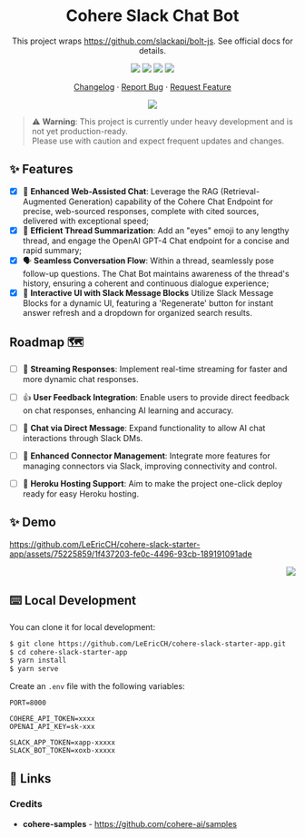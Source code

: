 <div align="center"><a name="readme-top"></a>

<h1>Cohere Slack Chat Bot</h1>

This project wraps https://github.com/slackapi/bolt-js. See official docs for details.

[![][github-contributors-shield]][github-contributors-link]
[![][github-forks-shield]][github-forks-link]
[![][github-stars-shield]][github-stars-link]
[![][github-issues-shield]][github-issues-link]

[Changelog](./CHANGELOG.md) · [Report Bug][github-issues-link] · [Request Feature][github-issues-link]

![](https://raw.githubusercontent.com/andreasbm/readme/master/assets/lines/rainbow.png)

</div>

> :warning: **Warning**: This project is currently under heavy development and is not yet production-ready. <br>Please use with caution and expect frequent updates and changes.


## ✨ Features

- [x] 💨 **Enhanced Web-Assisted Chat**: Leverage the RAG (Retrieval-Augmented Generation) capability of the Cohere Chat Endpoint for precise, web-sourced responses, complete with cited sources, delivered with exceptional speed;
- [x] 💎 **Efficient Thread Summarization**: Add an "eyes" emoji to any lengthy thread, and engage the OpenAI GPT-4 Chat endpoint for a concise and rapid summary;
- [x] 🗣️ **Seamless Conversation Flow**: Within a thread, seamlessly pose follow-up questions. The Chat Bot maintains awareness of the thread's history, ensuring a coherent and continuous dialogue experience;
- [x] 🌟 **Interactive UI with Slack Message Blocks** Utilize Slack Message Blocks for a dynamic UI, featuring a 'Regenerate' button for instant answer refresh and a dropdown for organized search results.

## Roadmap :world_map:

- [ ] 📡 **Streaming Responses**: Implement real-time streaming for faster and more dynamic chat responses.
- [ ] 👍 **User Feedback Integration**: Enable users to provide direct feedback on chat responses, enhancing AI learning and accuracy.
- [ ] 💬 **Chat via Direct Message**: Expand functionality to allow AI chat interactions through Slack DMs.
- [ ] 🔗 **Enhanced Connector Management**: Integrate more features for managing connectors via Slack, improving connectivity and control.
- [ ] 🚀 **Heroku Hosting Support**: Aim to make the project one-click deploy ready for easy Heroku hosting.


## ✨ Demo
https://github.com/LeEricCH/cohere-slack-starter-app/assets/75225859/1f437203-fe0c-4496-93cb-189191091ade


<div align="right">

[![][back-to-top]](#readme-top)

</div>

## ⌨️ Local Development
You can clone it for local development:

```bash
$ git clone https://github.com/LeEricCH/cohere-slack-starter-app.git
$ cd cohere-slack-starter-app
$ yarn install
$ yarn serve
```

Create an `.env` file with the following variables:
```
PORT=8000

COHERE_API_TOKEN=xxxx
OPENAI_API_KEY=sk-xxx

SLACK_APP_TOKEN=xapp-xxxxx
SLACK_BOT_TOKEN=xoxb-xxxxx
```

[back-to-top]: https://img.shields.io/badge/-BACK_TO_TOP-black?style=flat-square

## 🔗 Links
### Credits

- **cohere-samples** - <https://github.com/cohere-ai/samples>


[github-release-shield]: https://img.shields.io/github/v/release/LeEricCH/cohere-slack-starter-app?color=369eff&labelColor=black&logo=github&style=flat-square
[github-release-link]: https://github.com/LeEricCH/cohere-slack-starter-app/releases
[github-releasedate-shield]: https://img.shields.io/github/release-date/LeEricCH/cohere-slack-starter-app?labelColor=black&style=flat-square
[github-releasedate-link]: https://github.com/LeEricCH/cohere-slack-starter-app/releases
[github-contributors-shield]: https://img.shields.io/github/contributors/LeEricCH/cohere-slack-starter-app?color=c4f042&labelColor=black&style=flat-square
[github-contributors-link]: https://github.com/LeEricCH/cohere-slack-starter-app/graphs/contributors
[github-forks-shield]: https://img.shields.io/github/forks/LeEricCH/cohere-slack-starter-app?color=8ae8ff&labelColor=black&style=flat-square
[github-forks-link]: https://github.com/LeEricCH/cohere-slack-starter-app/network/members
[github-stars-shield]: https://img.shields.io/github/stars/LeEricCH/cohere-slack-starter-app?color=ffcb47&labelColor=black&style=flat-square
[github-stars-link]: https://github.com/LeEricCH/cohere-slack-starter-app/network/stargazers
[github-issues-shield]: https://img.shields.io/github/issues/LeEricCH/cohere-slack-starter-app?color=ff80eb&labelColor=black&style=flat-square
[github-issues-link]: https://github.com/LeEricCH/cohere-slack-starter-app/issues
[github-license-shield]: https://img.shields.io/github/license/LeEricCH/cohere-slack-starter-app?color=white&labelColor=black&style=flat-square
[github-license-link]: https://github.com/LeEricCH/cohere-slack-starter-app/blob/master/LICENSE
